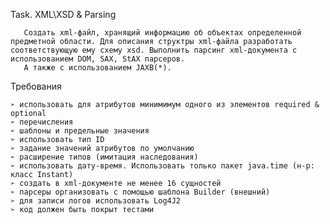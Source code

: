 Task. XML\XSD & Parsing

       Cоздать xml-файл, хранящий информацию об объектах определенной
    предметной области. Для описания структры xml-файла разработать
    соответствующую ему схему xsd. Выполнить парсинг xml-документа с
    использованием DOM, SAX, StAX парсеров.
       А также с использованием JAXB(*).
 
Требования

    ➢ использовать для атрибутов минимимум одного из элементов required & optional
    ➢ перечисления
    ➢ шаблоны и предельные значения
    ➢ использовать тип ID
    ➢ задание значений атрибутов по умолчанию
    ➢ расширение типов (имитация наследования)
    ➢ использовать дату-время. Использовать только пакет java.time (н-р: класс Instant)
    ➢ создать в xml-документе не менее 16 сущностей
    ➢ парсеры организовать с помощью шаблона Builder (внешний)
    ➢ для записи логов использовать Log4J2
    ➢ код должен быть покрыт тестами
